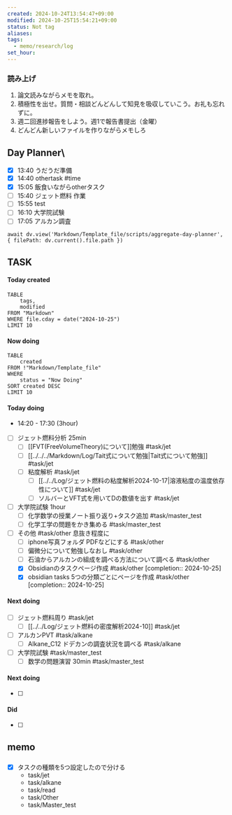 ```yaml
---
created: 2024-10-24T13:54:47+09:00
modified: 2024-10-25T15:54:21+09:00
status: Not tag
aliases: 
tags:
  - memo/research/log
set_hour: 
---
```


### 読み上げ
1. 論文読みながらメモを取れ。
2. 積極性を出せ。質問・相談どんどんして知見を吸収していこう。お礼も忘れずに。
3. 週二回進捗報告をしよう。週1で報告書提出（金曜）
4. どんどん新しいファイルを作りながらメモしろ
## Day Planner\
- [x] 13:40 うだうだ準備
- [x] 14:40 othertask #time 
- [x] 15:05 飯食いながらotherタスク
- [ ] 15:40 ジェット燃料 作業
- [ ] 15:55 test
- [ ] 16:10 大学院試験
- [ ] 17:05 アルカン調査
```dataviewjs
await dv.view('Markdown/Template_file/scripts/aggregate-day-planner', { filePath: dv.current().file.path })
```
## TASK
#### Today created
```dataview
TABLE
	tags, 
	modified
FROM "Markdown"
WHERE file.cday = date("2024-10-25")
LIMIT 10
```
#### Now doing
```dataview
TABLE
	created
FROM !"Markdown/Template_file"
WHERE
	status = "Now Doing"
SORT created DESC
LIMIT 10
```
#### Today doing
- 14:20 - 17:30 (3hour)
- [ ] ジェット燃料分析 25min
	- [ ] [[FVT(FreeVolumeTheory)について]]勉強 #task/jet
	- [ ] [[../../../Markdown/Log/Tait式について勉強|Tait式について勉強]] #task/jet
	- [ ] 粘度解析 #task/jet 
		- [ ] [[../../Log/ジェット燃料の粘度解析2024-10-17|溶液粘度の温度依存性について]] #task/jet 
		- [ ] ソルバーとVFT式を用いてDの数値を出す #task/jet 
- [ ] 大学院試験 1hour
	- [ ] 化学数学の授業ノート振り返り+タスク追加 #task/master_test
	- [ ] 化学工学の問題をかき集める #task/master_test 
- [ ] その他 #task/other  息抜き程度に
	- [ ] iphone写真フォルダ PDFなどにする #task/other 
	- [ ] 偏微分について勉強しなおし #task/other 
	- [ ] 石油からアルカンの組成を調べる方法について調べる #task/other 
	- [x] Obsidianのタスクページ作成 #task/other  [completion:: 2024-10-25]
	- [x] obsidian tasks 5つの分類ごとにページを作成 #task/other  [completion:: 2024-10-25]
#### Next doing
- [ ] ジェット燃料周り #task/jet
	- [ ] [[../../Log/ジェット燃料の密度解析2024-10]] #task/jet 
- [ ] アルカンPVT #task/alkane
	- [ ] Alkane_C12 ドデカンの調査状況を調べる #task/alkane
- [ ] 大学院試験 #task/master_test 
	- [ ] 数学の問題演習 30min #task/master_test 
#### Next doing
- [ ] 
#### Did
- [ ] 
## memo
### 
- [x] タスクの種類を5つ設定したので分ける
	- task/jet
	- task/alkane
	- task/read
	- task/Other
	- task/Master_test